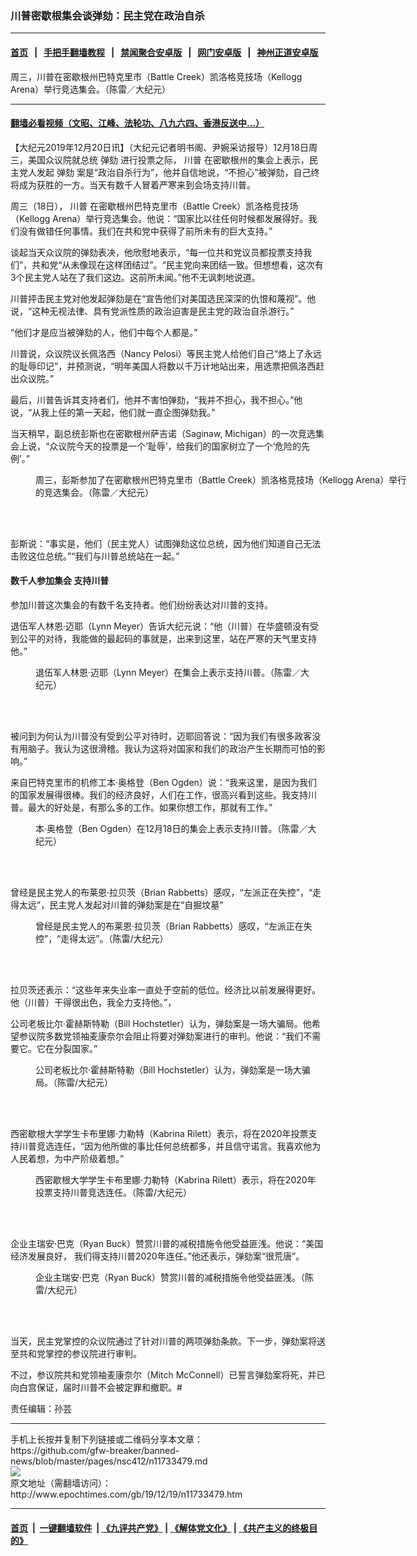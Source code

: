 ### 川普密歇根集会谈弹劾：民主党在政治自杀
------------------------

#### [首页](https://github.com/gfw-breaker/banned-news/blob/master/README.md) &nbsp;&nbsp;|&nbsp;&nbsp; [手把手翻墙教程](https://github.com/gfw-breaker/guides/wiki) &nbsp;&nbsp;|&nbsp;&nbsp; [禁闻聚合安卓版](https://github.com/gfw-breaker/bn-android) &nbsp;&nbsp;|&nbsp;&nbsp; [网门安卓版](https://github.com/oGate2/oGate) &nbsp;&nbsp;|&nbsp;&nbsp; [神州正道安卓版](https://github.com/SzzdOgate/update) 



<div><img alt="" class="aligncenter wp-post-image" src="http://i.epochtimes.com/assets/uploads/2019/12/15e1c9f71f7e028e_ttl7dayhTc_20191218-TrumpBattleCreek-600x400.png"/>
<div class="red16 caption">
 周三，川普在密歇根州巴特克里市（Battle Creek）凯洛格竞技场（Kellogg Arena）举行竞选集会。（陈雷／大纪元）
</div>
</div><hr/>

#### [翻墙必看视频（文昭、江峰、法轮功、八九六四、香港反送中...）](https://github.com/gfw-breaker/banned-news/blob/master/pages/link3.md)

<div><p>
 【大纪元2019年12月20日讯】（大纪元记者明书阁、尹婉采访报导）12月18日周三，美国众议院就总统
 <ok href="http://www.epochtimes.com/gb/tag/%E5%BC%B9%E5%8A%BE.html">
  弹劾
 </ok>
 进行投票之际，
 <ok href="http://www.epochtimes.com/gb/tag/%E5%B7%9D%E6%99%AE.html">
  川普
 </ok>
 在密歇根州的集会上表示，民主党人发起
 <ok href="http://www.epochtimes.com/gb/tag/%E5%BC%B9%E5%8A%BE.html">
  弹劾
 </ok>
 案是“政治自杀行为”，他并自信地说，“不担心”被弹劾，自己终将成为获胜的一方。当天有数千人冒着严寒来到会场支持川普。
</p>
<p>
 周三（18日），
 <ok href="http://www.epochtimes.com/gb/tag/%E5%B7%9D%E6%99%AE.html">
  川普
 </ok>
 在密歇根州巴特克里市（Battle Creek）凯洛格竞技场（Kellogg Arena）举行竞选集会。他说：“国家比以往任何时候都发展得好。我们没有做错任何事情。我们在共和党中获得了前所未有的巨大支持。”
</p>
<p>
 谈起当天众议院的弹劾表决，他欣慰地表示，“每一位共和党议员都投票支持我们”，共和党“从未像现在这样团结过”。“民主党向来团结一致。但想想看，这次有3个民主党人站在了我们这边。这前所未闻。”他不无讽刺地说道。
</p>
<p>
 川普抨击民主党对他发起弹劾是在“宣告他们对美国选民深深的仇恨和蔑视”。他说，“这种无视法律、具有党派性质的政治迫害是民主党的政治自杀游行。”
</p>
<p>
 “他们才是应当被弹劾的人，他们中每个人都是。”
</p>
<p>
 川普说，众议院议长佩洛西（Nancy Pelosi）等民主党人给他们自己“烙上了永远的耻辱印记”，并预测说，“明年美国人将数以千万计地站出来，用选票把佩洛西赶出众议院。”
</p>
<p>
 最后，川普告诉其支持者们，他并不害怕弹劾，“我并不担心，我不担心。”他说，“从我上任的第一天起，他们就一直企图弹劾我。”
</p>
<p>
 当天稍早，副总统彭斯也在密歇根州萨吉诺（Saginaw, Michigan）的一次竞选集会上说，“众议院今天的投票是一个‘耻辱’，给我们的国家树立了一个‘危险的先例’。”
</p>
<figure class="wp-caption aligncenter" id="attachment_11733498" style="width: 600px">
 <ok href="http://i.epochtimes.com/assets/uploads/2019/12/15e1c9f71f7e028e_ttl7daysIH_20191218-PenceBattleCreek.png">
  <img alt="" class="size-large wp-image-11733498" src="http://i.epochtimes.com/assets/uploads/2019/12/15e1c9f71f7e028e_ttl7daysIH_20191218-PenceBattleCreek-600x399.png"/>
 </ok>
 <br/><figcaption class="wp-caption-text">
  周三，彭斯参加了在密歇根州巴特克里市（Battle Creek）凯洛格竞技场（Kellogg Arena）举行的竞选集会。（陈雷／大纪元）
 </figcaption><br/>
</figure><br/>
<p>
 彭斯说：“事实是，他们（民主党人）试图弹劾这位总统，因为他们知道自己无法击败这位总统。”“我们与川普总统站在一起。”
</p>
<h4>
 数千人参加集会 支持川普
</h4>
<p>
 参加川普这次集会的有数千名支持者。他们纷纷表达对川普的支持。
</p>
<p>
 退伍军人林恩·迈耶（Lynn Meyer）告诉大纪元说：“他（川普）在华盛顿没有受到公平的对待，我能做的最起码的事就是，出来到这里，站在严寒的天气里支持他。”
</p>
<figure class="wp-caption aligncenter" id="attachment_11733510" style="width: 450px">
 <ok href="http://i.epochtimes.com/assets/uploads/2019/12/Veteran_LynnMeyer_MVI_2275.jpg">
  <img alt="" class="wp-image-11733510 size-medium" src="http://i.epochtimes.com/assets/uploads/2019/12/Veteran_LynnMeyer_MVI_2275-450x253.jpg"/>
 </ok>
 <br/><figcaption class="wp-caption-text">
  退伍军人林恩·迈耶（Lynn Meyer）在集会上表示支持川普。（陈雷／大纪元）
 </figcaption><br/>
</figure><br/>
<p>
 被问到为何认为川普没有受到公平对待时，迈耶回答说：“因为我们有很多政客没有用脑子。我认为这很滑稽。我认为这将对国家和我们的政治产生长期而可怕的影响。”
</p>
<p>
 来自巴特克里市的机修工本·奥格登（Ben Ogden）说：“我来这里，是因为我们的国家发展得很棒。我们的经济良好，人们在工作，很高兴看到这些。我支持川普。最大的好处是，有那么多的工作。如果你想工作，那就有工作。”
</p>
<figure class="wp-caption aligncenter" id="attachment_11733513" style="width: 450px">
 <ok href="http://i.epochtimes.com/assets/uploads/2019/12/Mechanics_BenOgden_MVI_2257.jpg">
  <img alt="" class="wp-image-11733513 size-medium" src="http://i.epochtimes.com/assets/uploads/2019/12/Mechanics_BenOgden_MVI_2257-450x285.jpg"/>
 </ok>
 <br/><figcaption class="wp-caption-text">
  本·奥格登（Ben Ogden）在12月18日的集会上表示支持川普。（陈雷／大纪元）
 </figcaption><br/>
</figure><br/>
<p>
 曾经是民主党人的布莱恩·拉贝茨（Brian Rabbetts）感叹，“左派正在失控”，“走得太远”，民主党人发起对川普的弹劾案是在“自掘坟墓”
</p>
<figure class="wp-caption aligncenter" id="attachment_11733585" style="width: 450px">
 <ok href="http://i.epochtimes.com/assets/uploads/2019/12/IT_BrianRabbetts_RegisteredDemocrat_MVI_2268.jpg">
  <img alt="" class="wp-image-11733585 size-medium" src="http://i.epochtimes.com/assets/uploads/2019/12/IT_BrianRabbetts_RegisteredDemocrat_MVI_2268-450x252.jpg"/>
 </ok>
 <br/><figcaption class="wp-caption-text">
  曾经是民主党人的布莱恩·拉贝茨（Brian Rabbetts）感叹，“左派正在失控”，“走得太远”。（陈雷/大纪元）
 </figcaption><br/>
</figure><br/>
<p>
 拉贝茨还表示：“这些年来失业率一直处于空前的低位。经济比以前发展得更好。他（川普）干得很出色，我全力支持他。”，
</p>
<p>
 公司老板比尔·霍赫斯特勒（Bill Hochstetler）认为，弹劾案是一场大骗局。他希望参议院多数党领袖麦康奈尔会阻止将要对弹劾案进行的审判。他说：“我们不需要它。它在分裂国家。”
</p>
<figure class="wp-caption aligncenter" id="attachment_11733589" style="width: 450px">
 <ok href="http://i.epochtimes.com/assets/uploads/2019/12/CompanyOwner_BillHochstetler_MVI_2273.jpg">
  <img alt="" class="wp-image-11733589 size-medium" src="http://i.epochtimes.com/assets/uploads/2019/12/CompanyOwner_BillHochstetler_MVI_2273-450x253.jpg"/>
 </ok>
 <br/><figcaption class="wp-caption-text">
  公司老板比尔·霍赫斯特勒（Bill Hochstetler）认为，弹劾案是一场大骗局。（陈雷/大纪元）
 </figcaption><br/>
</figure><br/>
<p>
 西密歇根大学学生卡布里娜·力勒特（Kabrina Rilett）表示，将在2020年投票支持川普竞选连任，“因为他所做的事比任何总统都多，并且信守诺言。我喜欢他为人民着想，为中产阶级着想。”
</p>
<figure class="wp-caption aligncenter" id="attachment_11733590" style="width: 450px">
 <ok href="http://i.epochtimes.com/assets/uploads/2019/12/CollegeStudent_KabrinaLilett_MVI_2269.jpg">
  <img alt="" class="wp-image-11733590 size-medium" src="http://i.epochtimes.com/assets/uploads/2019/12/CollegeStudent_KabrinaLilett_MVI_2269-450x280.jpg"/>
 </ok>
 <br/><figcaption class="wp-caption-text">
  西密歇根大学学生卡布里娜·力勒特（Kabrina Rilett）表示，将在2020年投票支持川普竞选连任。（陈雷/大纪元）
 </figcaption><br/>
</figure><br/>
<p>
 企业主瑞安·巴克（Ryan Buck）赞赏川普的减税措施令他受益匪浅。他说：“美国经济发展良好， 我们得支持川普2020年连任。”他还表示，弹劾案“很荒唐”。
</p>
<figure class="wp-caption aligncenter" id="attachment_11733592" style="width: 450px">
 <ok href="http://i.epochtimes.com/assets/uploads/2019/12/BusinessOwner_RianBuck_MVI_2267.jpg">
  <img alt="" class="wp-image-11733592 size-medium" src="http://i.epochtimes.com/assets/uploads/2019/12/BusinessOwner_RianBuck_MVI_2267-450x296.jpg"/>
 </ok>
 <br/><figcaption class="wp-caption-text">
  企业主瑞安·巴克（Ryan Buck）赞赏川普的减税措施令他受益匪浅。（陈雷/大纪元）
 </figcaption><br/>
</figure><br/>
<p>
 当天，民主党掌控的众议院通过了针对川普的两项弹劾条款。下一步，弹劾案将送至共和党掌控的参议院进行审判。
</p>
<p>
 不过，参议院共和党领袖麦康奈尔（Mitch McConnell）已誓言弹劾案将死，并已向白宫保证，届时川普不会被定罪和撤职。#
</p>
<p>
 责任编辑：孙芸
</p>
</div>
<hr/>
手机上长按并复制下列链接或二维码分享本文章：<br/>
https://github.com/gfw-breaker/banned-news/blob/master/pages/nsc412/n11733479.md <br/>
<a href='https://github.com/gfw-breaker/banned-news/blob/master/pages/nsc412/n11733479.md'><img src='https://github.com/gfw-breaker/banned-news/blob/master/pages/nsc412/n11733479.md.png'/></a> <br/>
原文地址（需翻墙访问）：http://www.epochtimes.com/gb/19/12/19/n11733479.htm


------------------------
#### [首页](https://github.com/gfw-breaker/banned-news/blob/master/README.md) &nbsp;|&nbsp; [一键翻墙软件](https://github.com/gfw-breaker/nogfw/blob/master/README.md) &nbsp;| [《九评共产党》](https://github.com/gfw-breaker/9ping.md/blob/master/README.md#九评之一评共产党是什么) | [《解体党文化》](https://github.com/gfw-breaker/jtdwh.md/blob/master/README.md) | [《共产主义的终极目的》](https://github.com/gfw-breaker/gczydzjmd.md/blob/master/README.md)


<img src='http://gfw-breaker.win/banned-news/pages/nsc412/n11733479.md' width='0px' height='0px'/>